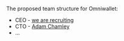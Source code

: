 The proposed team structure for Omniwallet:

- CEO - [we are recruiting](https://docs.google.com/forms/d/1Ko016DY-fK-_FvvE86IVYwuSPUUUOZtHxInH1i9LGqo/viewform)
- CTO - [Adam Chamley](http://www.linkedin.com/pub/adam-chamely/58/a0/439)
- ...
